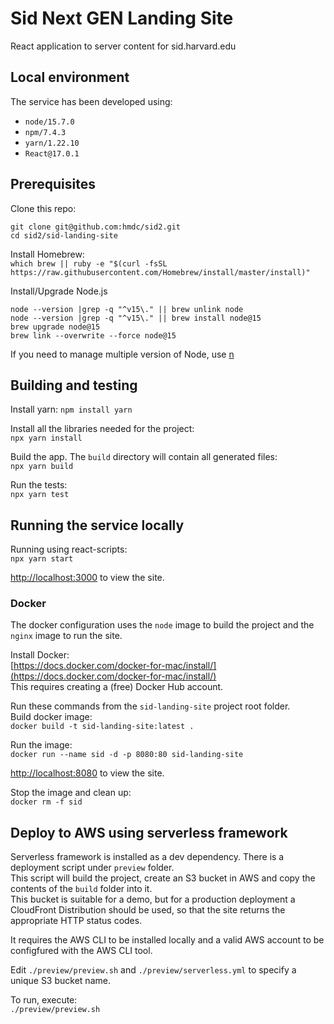 # Sid Next GEN Landing Site
React application to server content for sid.harvard.edu

## Local environment
The service has been developed using:
* `node/15.7.0`
* `npm/7.4.3`
* `yarn/1.22.10`
* `React@17.0.1`

## Prerequisites
Clone this repo:
```
git clone git@github.com:hmdc/sid2.git
cd sid2/sid-landing-site
```

Install Homebrew:  
`which brew || ruby -e "$(curl -fsSL https://raw.githubusercontent.com/Homebrew/install/master/install)"`

Install/Upgrade Node.js
```
node --version |grep -q "^v15\." || brew unlink node
node --version |grep -q "^v15\." || brew install node@15
brew upgrade node@15
brew link --overwrite --force node@15
```
If you need to manage multiple version of Node, use [n](https://github.com/tj/n)

## Building and testing
Install yarn:
`npm install yarn`

Install all the libraries needed for the project:  
`npx yarn install`

Build the app. The `build` directory will contain all generated files:  
`npx yarn build`

Run the tests:  
`npx yarn test`

## Running the service locally
Running using react-scripts:  
`npx yarn start`

[http://localhost:3000](http://localhost:3000) to view the site.

### Docker
The docker configuration uses the `node` image to build the project and the `nginx` image to run the site.

Install Docker:  
[https://docs.docker.com/docker-for-mac/install/](https://docs.docker.com/docker-for-mac/install/)  
This requires creating a (free) Docker Hub account.

Run these commands from the `sid-landing-site` project root folder.  
Build docker image:  
`docker build -t sid-landing-site:latest .`

Run the image:   
`docker run --name sid -d -p 8080:80 sid-landing-site`

[http://localhost:8080](http://localhost:8080) to view the site.

Stop the image and clean up:  
`docker rm -f sid`

## Deploy to AWS using serverless framework
Serverless framework is installed as a dev dependency. There is a deployment script under `preview` folder.  
This script will build the project, create an S3 bucket in AWS and copy the contents of the `build` folder into it.  
This bucket is suitable for a demo, but for a production deployment a CloudFront Distribution should be used, so that the site returns the appropriate HTTP status codes.

It requires the AWS CLI to be installed locally and a valid AWS account to be configfured with the AWS CLI tool.  

Edit `./preview/preview.sh` and `./preview/serverless.yml` to specify a unique S3 bucket name.

To run, execute:  
`./preview/preview.sh`



